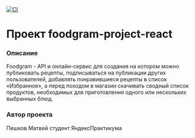 [![CI](https://github.com/Peshkov-Matvei/foodgram-project-react/actions/workflows/foodgram_workflow.yml/badge.svg)](https://github.com/Peshkov-Matvei/foodgram-project-react/actions/workflows/foodgram_workflow.yml)
# Проект foodgram-project-react
### Описание
Foodgram - API и онлайн-сервис для создания на котором можно публиковать рецепты, подписываться на публикации других пользователей, добавлять понравившиеся рецепты в список «Избранное», а перед походом в магазин скачивать сводный список продуктов, необходимых для приготовления одного или нескольких выбранных блюд.
### Автор проекта
Пешков Матвей студент ЯндексПрактикума